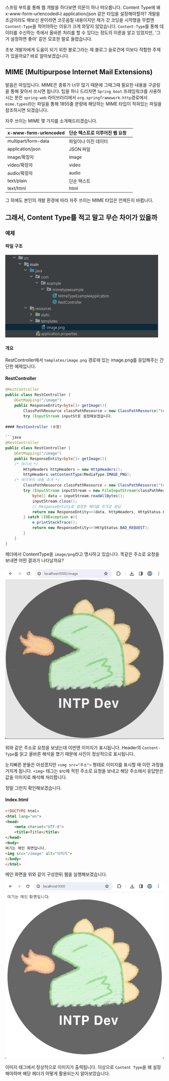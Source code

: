 스프링 부트를 통해 웹 개발을 하다보면 의문이 하나 떠오릅니다.
Content Type에 왜 x-www-form-urlencoded나 application/json 같은 타입을 설정해야할까?
개발을 조금이라도 해보신 분이라면 코웃음칠 내용이지만 제가 갓 코딩을 시작했을 무렵엔 `Content-Type`을 적어야하는 이유가 크게 와닿지 않았습니다.
`Content-Type`를 통해 데이터를 수신하는 측에서 올바른 처리를 할 수 있다는 정도의 이론을 알고 있었지만, '그거 설정하면 좋아' 같은 모호한 말로 들렸습니다.

초보 개발자에게 도움이 되기 위한 블로그라는 제 블로그 슬로건에 이보다 적합한 주제가 있을까요?
바로 알아보겠습니다.

## MIME (Multipurpose Internet Mail Extensions)

발음은 마임입니다.
MIME은 종류가 너무 많기 때문에 그때그때 필요한 내용을 구글링을 통해 찾아서 쓰시면 됩니다.
팁을 하나 드리자면 `Spring boot` 프레임워크를 사용하시는 분은 `spring-web` 라이브러리에서 `org.springframework.http`경로에서 `mime.types`라는 파일을 통해 1855줄 분량에 해당하는 MIME 타입이 적혀있는 파일을 참조하시면 되겠습니다.

자주 쓰이는 MIME 몇 가지를 소개해드리겠습니다.

| x-www-form-urlencoded | 단순 텍스트로 이루어진 웹 요청 |     |
| --------------------- | ----------------- | --- |
| multipart/form-data   | 파일이나 이진 데이터       |     |
| application/json      | JSON 파일           |     |
| image/확장자             | image             |     |
| video/확장자             | video             |     |
| audio/확장자             | audio             |     |
| text/plain            | 단순 텍스트            |     |
| text/html             | html              |     |

그 외에도 본인의 개발 환경에 따라 자주 쓰이는 MIME 타입은 언제든지 바뀝니다.

## 그래서, Content Type를 적고 말고 무슨 차이가 있을까

### 예제

#### 파일 구조

![](JAVA/Spring/HTTP/헤더/image/Pasted%20image%2020240226035120.png)

#### 개요

RestController에서 `templates/image.png` 경로에 있는 image.png를 응답해주는 간단한 예제입니다.

#### RestController

```java
@RestController
public class RestController {  
    @GetMapping("/image")  
    public ResponseEntity<byte[]> getImage(){  
        ClassPathResource classPathResource = new ClassPathResource("templates/image.png");  
        try (InputStream inputSt로 설정해보겠습니다.

#### RestController (수정)

```java
@RestController
public class RestController {  
    @GetMapping("/image")  
    public ResponseEntity<byte[]> getImage(){  
    /* 여기서 */
        HttpHeaders httpHeaders = new HttpHeaders();
        httpHeaders.setContentType(MediaType.IMAGE_PNG);  
    /* 여기까지 내용 추가 */
        ClassPathResource classPathResource = new ClassPathResource("templates/image.png");  
        try (InputStream inputStream = new FileInputStream(classPathResource.getFile())){  
            byte[] data = inputStream.readAllBytes();  
            inputStream.close();  
            // ResponseEntity로 설정한 헤더를 추가로 응답
            return new ResponseEntity<>(data, httpHeaders, HttpStatus.OK);  
        } catch (IOException e){  
            e.printStackTrace();  
            return new ResponseEntity<>(HttpStatus.BAD_REQUEST);  
        }  
    }  
}
```

헤더에서 ContentType을 `image/png`라고 명시하고 있습니다.
똑같은 주소로 요청을 보내면 어떤 결과가 나타날까요?

![](JAVA/Spring/HTTP/헤더/image/Pasted%20image%2020240226040703.png)

위와 같은 주소로 요청을 보냈는데 이번엔 이미지가 표시됩니다.
Header의 `Content-Type`를 읽고 올바른 해석을 했기 때문에 사진이 정상적으로 표시됩니다.

눈치빠른 분들은 아셨겠지만 `<img src="주소">` 형태로 이미지를 표시할 때 이런 과정을 거치게 됩니다.
`<img>` 태그는 src에 적힌 주소로 요청을 보내고 해당 주소에서 응답받은 값을 이미지로 해석해 처리합니다.

정말 그런지 확인해보겠습니다.

#### Index.html

```html
<!DOCTYPE html>  
<html lang="en">  
<head>  
    <meta charset="UTF-8">  
    <title>Title</title>  
</head>  
<body>  
여기는 메인 화면입니다.  
<img src="/image" alt="이미지">  
</body>  
</html>
```

메인 화면을 위와 같이 구성한뒤 웹을 실행해보겠습니다.

![](JAVA/Spring/HTTP/헤더/image/Pasted%20image%2020240226041619.png)

이미지 태그에서 정상적으로 이미지가 출력됩니다.
이상으로 `Content Type`을 왜 설정해야하며 해당 헤더가 어떻게 활용되는지 알아보았습니다.